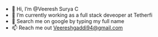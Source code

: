 - 👋 Hi, I’m @Veeresh Surya C
- 🌱 I’m currently working as a full stack deveoper at Tetherfi
- 💞️ Search me on google by typing my full name 
- 📫 Reach me out Veereshgaddi94@gmail.com

<!---
VeereshSurya/VeereshSurya is a ✨ special ✨ repository because its `README.md` (this file) appears on your GitHub profile.
You can click the Preview link to take a look at your changes.
--->
